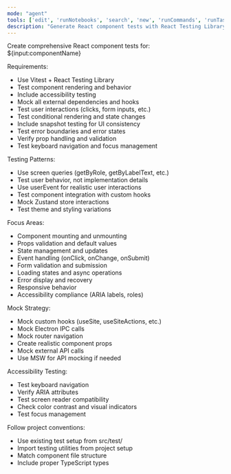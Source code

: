 ```yaml
---
mode: "agent"
tools: ['edit', 'runNotebooks', 'search', 'new', 'runCommands', 'runTasks', 'usages', 'vscodeAPI', 'think', 'problems', 'changes', 'testFailure', 'openSimpleBrowser', 'fetch', 'githubRepo', 'extensions', 'todos', 'runTests', 'sequentialthinking', 'review', 'reviewStaged', 'reviewUnstaged', 'websearch']
description: "Generate React component tests with React Testing Library"
---
```


Create comprehensive React component tests for: ${input:componentName}

Requirements:

- Use Vitest + React Testing Library
- Test component rendering and behavior
- Include accessibility testing
- Mock all external dependencies and hooks
- Test user interactions (clicks, form inputs, etc.)
- Test conditional rendering and state changes
- Include snapshot testing for UI consistency
- Test error boundaries and error states
- Verify prop handling and validation
- Test keyboard navigation and focus management

Testing Patterns:

- Use screen queries (getByRole, getByLabelText, etc.)
- Test user behavior, not implementation details
- Use userEvent for realistic user interactions
- Test component integration with custom hooks
- Mock Zustand store interactions
- Test theme and styling variations

Focus Areas:

- Component mounting and unmounting
- Props validation and default values
- State management and updates
- Event handling (onClick, onChange, onSubmit)
- Form validation and submission
- Loading states and async operations
- Error display and recovery
- Responsive behavior
- Accessibility compliance (ARIA labels, roles)

Mock Strategy:

- Mock custom hooks (useSite, useSiteActions, etc.)
- Mock Electron IPC calls
- Mock router navigation
- Create realistic component props
- Mock external API calls
- Use MSW for API mocking if needed

Accessibility Testing:

- Test keyboard navigation
- Verify ARIA attributes
- Test screen reader compatibility
- Check color contrast and visual indicators
- Test focus management

Follow project conventions:

- Use existing test setup from src/test/
- Import testing utilities from project setup
- Match component file structure
- Include proper TypeScript types
